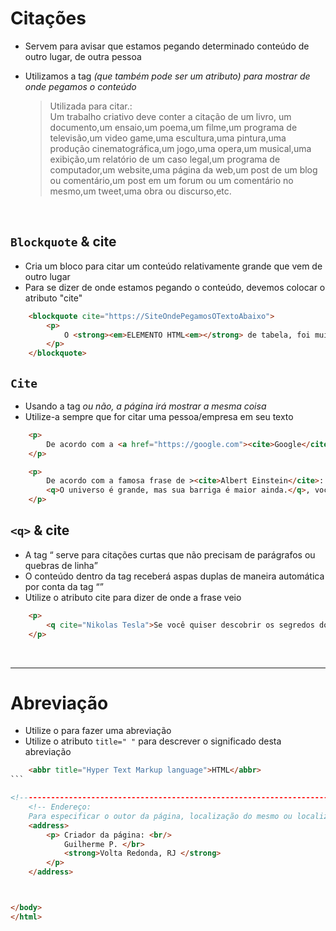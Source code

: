 # Citações
    
- Servem para avisar que estamos pegando determinado conteúdo de outro lugar, de outra pessoa
- Utilizamos a tag <cite> (que também pode ser um atributo) para mostrar de onde pegamos o conteúdo 

    >Utilizada para citar.: </br>
    Um trabalho criativo deve conter a citação de um livro, um documento,um ensaio,um poema,um filme,um programa de televisão,um video game,uma escultura,uma pintura,uma produção cinematográfica,um jogo,uma opera,um musical,uma exibição,um relatório de um caso legal,um programa de computador,um website,uma página da web,um post de um blog ou comentário,um post em um forum ou um comentário no mesmo,um tweet,uma obra ou discurso,etc.

</br>

## <code>Blockquote</code> & cite 
- Cria um bloco para citar um conteúdo relativamente grande que vem de outro lugar 
- Para se dizer de onde estamos pegando o conteúdo, devemos colocar o atributo "cite"       
```html
    <blockquote cite="https://SiteOndePegamosOTextoAbaixo">
        <p>
            O <strong><em>ELEMENTO HTML<em></strong> de tabela, foi muito utilizado durante anos para a construção de layouts. Mas bla bla bla..  
        </p> 
    </blockquote>
```

## <code>Cite</code>
- Usando a tag <cite> ou não, a página irá mostrar a mesma coisa
- Utilize-a sempre que for citar uma pessoa/empresa em seu texto
```html
    <p> 
        De acordo com a <a href="https://google.com"><cite>Google</cite></a>, o nosso planeta é grande
    </p>

    <p>
        De acordo com a famosa frase de ><cite>Albert Einstein</cite>:
        <q>O universo é grande, mas sua barriga é maior ainda.</q>, você é uma pessoa muito gorda. 
    </p>  

```

## <code>&lt;q&gt;</code> & cite 
- A tag <q> serve para citações curtas que não precisam de parágrafos ou quebras de linha
- O conteúdo dentro da tag receberá aspas duplas de maneira automática por conta da tag <q>
- Utilize o atributo cite para dizer de onde a frase veio

```html
    <p>
        <q cite="Nikolas Tesla">Se você quiser descobrir os segredos do Universo, pense em termos de energia, frequência e vibração.” “Não creio que haja uma emoção mais intensa para um inventor do que ver suas criações funcionando. Essas emoções fazem você esquecer de comer, de dormir, de tudo.” </q>
    </p>
```

</br>

____________________________________________________________

# Abreviação
- Utilize o <abbr> para fazer uma abreviação
- Utilize o atributo `title=" "` para descrever o significado desta abreviação

````html
    <abbr title="Hyper Text Markup language">HTML</abbr> 
```

<!--------------------------------------------------------------------------------------------------------------------------------------->
    <!-- Endereço:
    Para especificar o outor da página, localização do mesmo ou localização da empresa dona do site  -->
    <address>
        <p> Criador da página: <br/>
            Guilherme P. </br>
            <strong>Volta Redonda, RJ </strong>
        </p>
    </address>



</body>
</html>